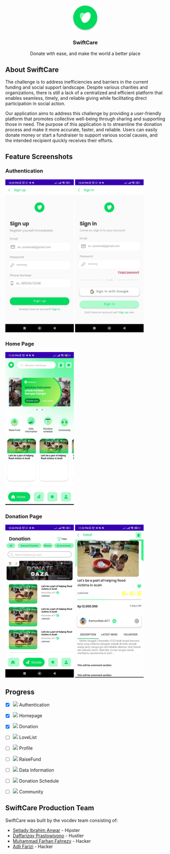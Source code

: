 <!-- SwiftCare LOGO -->
<br />
<div align="center">
  <a href="https://github.com/setiadyanwar/SwiftCare">
    <img src="images/SwiftCare.svg" alt="Logo" width="80" height="80">
  </a>

  <h3 align="center">SwiftCare</h3>

  <p align="center">
    Donate with ease, and make the world a better place
    <br />
  </p>
</div>

<!-- ABOUT SwiftCare-->
## About SwiftCare
The challenge is to address inefficiencies and barriers in the current funding and social support landscape. Despite various charities and organizations, there is still a lack of a centralized and efficient platform that enables seamless, timely, and reliable giving while facilitating direct participation in social action.

Our application aims to address this challenge by providing a user-friendly platform that promotes collective well-being through sharing and supporting those in need. The purpose of this application is to streamline the donation process and make it more accurate, faster, and reliable. Users can easily donate money or start a fundraiser to support various social causes, and the intended recipient quickly receives their efforts.

<!-- Feature Screenshots -->
## Feature Screenshots
### Authentication
<img src="images/signup.jpg" alt="SignUp" width="216" height="480"> <img src="images/Sign In.jpg" alt="SignIn" idth="216" height="480">


### Home Page
<img src="images/homepage.jpg" alt="home.jpg" width="216" height="480">

### Donation Page
<img src="images/Donation_Page.jpg" alt="DonationPage" width="216" height="480"> <img src="images/detaildonate.jpg" alt="DonationDetail" width="216" height="480" >


<!-- Progress -->
## Progress
- [x] ![](https://geps.dev/progress/70) Authentication
- [x] ![](https://geps.dev/progress/30) Homepage
- [x] ![](https://geps.dev/progress/20) Donation
- [ ] ![](https://geps.dev/progress/0) LoveList
- [ ] ![](https://geps.dev/progress/0) Profile 
- [ ] ![](https://geps.dev/progress/0) RaiseFund
- [ ] ![](https://geps.dev/progress/0) Data Information
- [ ] ![](https://geps.dev/progress/0) Donation Schedule
- [ ] ![](https://geps.dev/progress/0) Community


<!-- ABOUT Team-->
## SwiftCare Production Team
SwiftCare was built by the vocdev team consisting of:
* <a href="https://github.com/setiadyanwar">Setiady Ibrahim Anwar</a> - Hipster
* <a href="https://github.com/daffariz316">Daffarizqy Prastowiyono</a> - Hustler
* <a href="https://github.com/farhanfahrezyy">Muhammad Farhan Fahrezy</a> - Hacker
* <a href="https://github.com/FrzAdli">Adli Farizi</a> - Hacker
